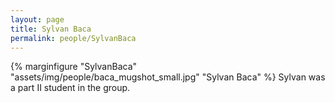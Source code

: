 ```yaml
---
layout: page
title: Sylvan Baca
permalink: people/SylvanBaca
---
```

{% marginfigure "SylvanBaca" "assets/img/people/baca_mugshot_small.jpg" "Sylvan Baca" %}
Sylvan was a part II student in the group.
